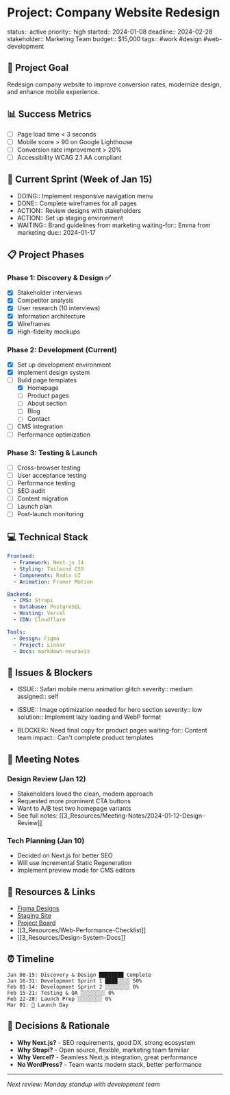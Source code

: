 # Project: Company Website Redesign

status:: active
priority:: high
started:: 2024-01-08
deadline:: 2024-02-28
stakeholder:: Marketing Team
budget:: $15,000
tags:: #work #design #web-development

## 🎯 Project Goal

Redesign company website to improve conversion rates, modernize design, and enhance mobile experience.

## 📊 Success Metrics

- [ ] Page load time < 3 seconds
- [ ] Mobile score > 90 on Google Lighthouse
- [ ] Conversion rate improvement > 20%
- [ ] Accessibility WCAG 2.1 AA compliant

## 🏃 Current Sprint (Week of Jan 15)

- DOING:: Implement responsive navigation menu
- DONE:: Complete wireframes for all pages
- ACTION:: Review designs with stakeholders
- ACTION:: Set up staging environment
- WAITING:: Brand guidelines from marketing
  waiting-for:: Emma from marketing
  due:: 2024-01-17

## 📋 Project Phases

### Phase 1: Discovery & Design ✅
- [x] Stakeholder interviews
- [x] Competitor analysis
- [x] User research (10 interviews)
- [x] Information architecture
- [x] Wireframes
- [x] High-fidelity mockups

### Phase 2: Development (Current)
- [x] Set up development environment
- [x] Implement design system
- [ ] Build page templates
  - [x] Homepage
  - [ ] Product pages
  - [ ] About section
  - [ ] Blog
  - [ ] Contact
- [ ] CMS integration
- [ ] Performance optimization

### Phase 3: Testing & Launch
- [ ] Cross-browser testing
- [ ] User acceptance testing
- [ ] Performance testing
- [ ] SEO audit
- [ ] Content migration
- [ ] Launch plan
- [ ] Post-launch monitoring

## 💻 Technical Stack

```yaml
Frontend:
  - Framework: Next.js 14
  - Styling: Tailwind CSS
  - Components: Radix UI
  - Animation: Framer Motion

Backend:
  - CMS: Strapi
  - Database: PostgreSQL
  - Hosting: Vercel
  - CDN: Cloudflare

Tools:
  - Design: Figma
  - Project: Linear
  - Docs: markdown-neuraxis
```

## 🐛 Issues & Blockers

- ISSUE:: Safari mobile menu animation glitch
  severity:: medium
  assigned:: self
  
- ISSUE:: Image optimization needed for hero section
  severity:: low
  solution:: Implement lazy loading and WebP format

- BLOCKER:: Need final copy for product pages
  waiting-for:: Content team
  impact:: Can't complete product templates

## 📝 Meeting Notes

### Design Review (Jan 12)
- Stakeholders loved the clean, modern approach
- Requested more prominent CTA buttons
- Want to A/B test two homepage variants
- See full notes: [[3_Resources/Meeting-Notes/2024-01-12-Design-Review]]

### Tech Planning (Jan 10)
- Decided on Next.js for better SEO
- Will use Incremental Static Regeneration
- Implement preview mode for CMS editors

## 🔗 Resources & Links

- [Figma Designs](https://figma.com/...)
- [Staging Site](https://staging.company.com)
- [Project Board](https://linear.app/...)
- [[3_Resources/Web-Performance-Checklist]]
- [[3_Resources/Design-System-Docs]]

## ⏰ Timeline

```
Jan 08-15: Discovery & Design ████████ Complete
Jan 16-31: Development Sprint 1 ████░░░░ 50%
Feb 01-14: Development Sprint 2 ░░░░░░░░ 0%
Feb 15-21: Testing & QA ░░░░░░░░ 0%
Feb 22-28: Launch Prep ░░░░░░░░ 0%
Mar 01: 🚀 Launch Day
```

## 🤔 Decisions & Rationale

- **Why Next.js?** - SEO requirements, good DX, strong ecosystem
- **Why Strapi?** - Open source, flexible, marketing team familiar
- **Why Vercel?** - Seamless Next.js integration, great performance
- **No WordPress?** - Team wants modern stack, better performance

---

*Next review: Monday standup with development team*